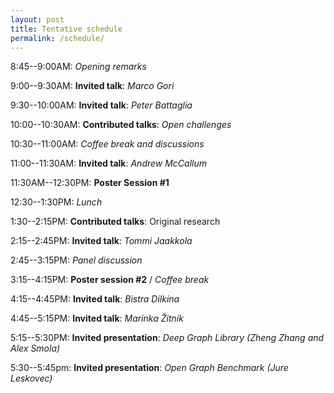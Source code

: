 ```yaml
---
layout: post
title: Tentative schedule
permalink: /schedule/
---
```


8:45--9:00AM: *Opening remarks*

9:00--9:30AM: **Invited talk**: *Marco Gori*

9:30--10:00AM: **Invited talk**: *Peter Battaglia* 

10:00--10:30AM: **Contributed talks**: *Open challenges*

10:30--11:00AM: *Coffee break and discussions*

11:00--11:30AM: **Invited talk**: *Andrew McCallum*

11:30AM--12:30PM: **Poster Session #1**

12:30--1:30PM: *Lunch*

1:30--2:15PM: **Contributed talks**: Original research

2:15--2:45PM: **Invited talk**: *Tommi Jaakkola*

2:45--3:15PM: *Panel discussion*

3:15--4:15PM: **Poster session #2** / *Coffee break* 

4:15--4:45PM: **Invited talk**: *Bistra Dilkina*

4:45--5:15PM: **Invited talk**: *Marinka Žitnik*

5:15--5:30PM: **Invited presentation**: *Deep Graph Library (Zheng Zhang and Alex Smola)*

5:30--5:45pm: **Invited presentation**: *Open Graph Benchmark (Jure Leskovec)* 
